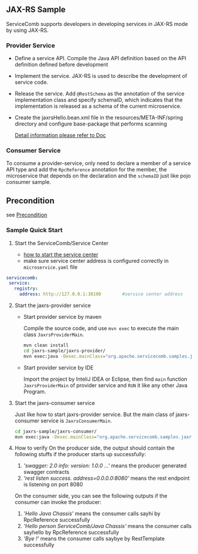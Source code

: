 ## JAX-RS Sample

ServiceComb supports developers in developing services in JAX-RS mode by using JAX-RS.

### Provider Service

* Define a service API. Compile the Java API definition based on the API definition defined before development
* Implement the service. JAX-RS is used to describe the development of service code. 
* Release the service. Add `@RestSchema` as the annotation of the service implementation class and specify schemaID, which indicates that the implementation is released as a schema of the current microservice.
* Create the jaxrsHello.bean.xml file in the resources/META-INF/spring directory and configure base-package that performs scanning

   [Detail information please refer to Doc](https://docs.servicecomb.io/java-chassis/zh_CN/build-provider/jaxrs/)

### Consumer Service

To consume a provider-service, only need to declare a member of a service API type and add the `RpcReference` annotation for the member, the microservice that depends on the declaration and the `schemaID` just like pojo consumer sample.

## Precondition
see [Precondition](../../README.md)

### Sample Quick Start

1. Start the ServiceComb/Service Center

   - [how to start the service center](http://servicecomb.apache.org/docs/products/service-center/install/)
   - make sure service center address is configured correctly in `microservice.yaml` file

```yaml
servicecomb:
 service:
   registry:
     address: http://127.0.0.1:30100		#service center address
```

2. Start the jaxrs-provider service

   - Start provider service by maven

     Compile the source code, and use `mvn exec` to execute the main class `JaxrsProviderMain`.

     ```bash
     mvn clean install
     cd jaxrs-sample/jaxrs-provider/
     mvn exec:java -Dexec.mainClass="org.apache.servicecomb.samples.jaxrs.provider.JaxrsProviderMain"
     ```

   - Start provider service by IDE

     Import the project by InteliJ IDEA or Eclipse, then find `main` function `JaxrsProviderMain` of provider service and `RUN` it like any other Java Program.

3. Start the jaxrs-consumer service

   Just like how to start jaxrs-provider service. But the main class of jaxrs-consumer service is `JaxrsConsumerMain`. 

   ```bash
   cd jaxrs-sample/jaxrs-consumer/
   mvn exec:java -Dexec.mainClass="org.apache.servicecomb.samples.jaxrs.consumer.JaxrsConsumerMain"
   ```

4. How to verify
   On the producer side, the output should contain the following stuffs if the producer starts up successfully:
   1. *'swagger: 2.0 info: version: 1.0.0 ...'* means the producer generated swagger contracts
   2. *'rest listen success. address=0.0.0.0:8080'* means the rest endpoint is listening on port 8080
   
   On the consumer side, you can see the following outputs if the consumer can invoke the producer:
   1. *'Hello Java Chassis'* means the consumer calls sayhi by RpcReference successfully
   2. *'Hello person ServiceComb/Java Chassis'* means the consumer calls sayhello by RpcReference successfully
   3. *'Bye !'* means the consumer calls saybye by RestTemplate successfully

